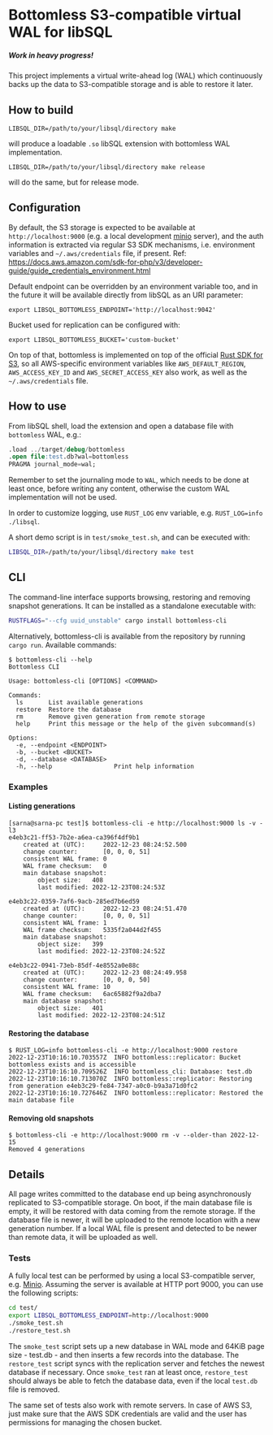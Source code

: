 # Bottomless S3-compatible virtual WAL for libSQL
##### Work in heavy progress!

This project implements a virtual write-ahead log (WAL) which continuously backs up the data to S3-compatible storage and is able to restore it later.

## How to build
```
LIBSQL_DIR=/path/to/your/libsql/directory make
```
will produce a loadable `.so` libSQL extension with bottomless WAL implementation.
```
LIBSQL_DIR=/path/to/your/libsql/directory make release
```
will do the same, but for release mode.

## Configuration
By default, the S3 storage is expected to be available at `http://localhost:9000` (e.g. a local development [minio](https://min.io) server), and the auth information is extracted via regular S3 SDK mechanisms, i.e. environment variables and `~/.aws/credentials` file, if present. Ref: https://docs.aws.amazon.com/sdk-for-php/v3/developer-guide/guide_credentials_environment.html

Default endpoint can be overridden by an environment variable too, and in the future it will be available directly from libSQL as an URI parameter:
```
export LIBSQL_BOTTOMLESS_ENDPOINT='http://localhost:9042'
```

Bucket used for replication can be configured with:
```
export LIBSQL_BOTTOMLESS_BUCKET='custom-bucket'
```

On top of that, bottomless is implemented on top of the official [Rust SDK for S3](https://crates.io/crates/aws-sdk-s3), so all AWS-specific environment variables like `AWS_DEFAULT_REGION`, `AWS_ACCESS_KEY_ID` and `AWS_SECRET_ACCESS_KEY` also work, as well as the `~/.aws/credentials` file.

## How to use
From libSQL shell, load the extension and open a database file with `bottomless` WAL, e.g.:
```sql
.load ../target/debug/bottomless
.open file:test.db?wal=bottomless
PRAGMA journal_mode=wal;
```
Remember to set the journaling mode to `WAL`, which needs to be done at least once, before writing any content, otherwise the custom WAL implementation will not be used.

In order to customize logging, use `RUST_LOG` env variable, e.g. `RUST_LOG=info ./libsql`.

A short demo script is in `test/smoke_test.sh`, and can be executed with:

```sh
LIBSQL_DIR=/path/to/your/libsql/directory make test
```

## CLI
The command-line interface supports browsing, restoring and removing snapshot generations.
It can be installed as a standalone executable with:
```sh
RUSTFLAGS="--cfg uuid_unstable" cargo install bottomless-cli
```
Alternatively, bottomless-cli is available from the repository by running `cargo run`.
Available commands:
```
$ bottomless-cli --help
Bottomless CLI

Usage: bottomless-cli [OPTIONS] <COMMAND>

Commands:
  ls       List available generations
  restore  Restore the database
  rm       Remove given generation from remote storage
  help     Print this message or the help of the given subcommand(s)

Options:
  -e, --endpoint <ENDPOINT>  
  -b, --bucket <BUCKET>      
  -d, --database <DATABASE>  
  -h, --help                 Print help information
```

### Examples

#### Listing generations
```
[sarna@sarna-pc test]$ bottomless-cli -e http://localhost:9000 ls -v -l3
e4eb3c21-ff53-7b2e-a6ea-ca396f4df9b1
	created at (UTC):     2022-12-23 08:24:52.500
	change counter:       [0, 0, 0, 51]
	consistent WAL frame: 0
	WAL frame checksum:   0
	main database snapshot:
		object size:   408
		last modified: 2022-12-23T08:24:53Z

e4eb3c22-0359-7af6-9acb-285ed7b6ed59
	created at (UTC):     2022-12-23 08:24:51.470
	change counter:       [0, 0, 0, 51]
	consistent WAL frame: 1
	WAL frame checksum:   5335f2a044d2f455
	main database snapshot:
		object size:   399
		last modified: 2022-12-23T08:24:52Z

e4eb3c22-0941-73eb-85df-4e8552a0e88c
	created at (UTC):     2022-12-23 08:24:49.958
	change counter:       [0, 0, 0, 50]
	consistent WAL frame: 10
	WAL frame checksum:   6ac65882f9a2dba7
	main database snapshot:
		object size:   401
		last modified: 2022-12-23T08:24:51Z
```

#### Restoring the database
```
$ RUST_LOG=info bottomless-cli -e http://localhost:9000 restore
2022-12-23T10:16:10.703557Z  INFO bottomless::replicator: Bucket bottomless exists and is accessible
2022-12-23T10:16:10.709526Z  INFO bottomless_cli: Database: test.db
2022-12-23T10:16:10.713070Z  INFO bottomless::replicator: Restoring from generation e4eb3c29-fe84-7347-a0c0-b9a3a71d0fc2
2022-12-23T10:16:10.727646Z  INFO bottomless::replicator: Restored the main database file
```

#### Removing old snapshots
```
$ bottomless-cli -e http://localhost:9000 rm -v --older-than 2022-12-15
Removed 4 generations
```

## Details
All page writes committed to the database end up being asynchronously replicated to S3-compatible storage.
On boot, if the main database file is empty, it will be restored with data coming from the remote storage.
If the database file is newer, it will be uploaded to the remote location with a new generation number.
If a local WAL file is present and detected to be newer than remote data, it will be uploaded as well.

### Tests
A fully local test can be performed by using a local S3-compatible server, e.g. [Minio](https://min.io/). Assuming the server is available at HTTP port 9000,
you can use the following scripts:
```sh
cd test/
export LIBSQL_BOTTOMLESS_ENDPOINT=http://localhost:9000
./smoke_test.sh
./restore_test.sh
```

The `smoke_test` script sets up a new database in WAL mode and 64KiB page size - test.db - and then inserts a few records into the database.
The `restore_test` script syncs with the replication server and fetches the newest database if necessary. Once `smoke_test` ran at least once, `restore_test` should always be able to fetch the database data, even if the local `test.db` file is removed.

The same set of tests also work with remote servers. In case of AWS S3, just make sure that the AWS SDK credentials are valid and the user has permissions for managing the chosen bucket.
